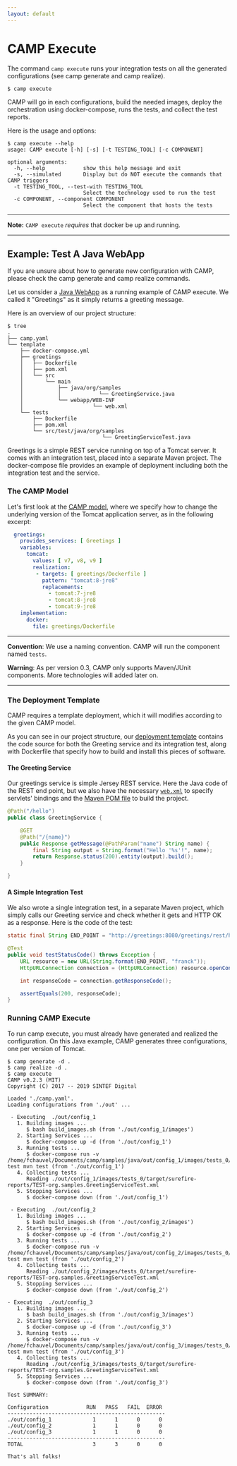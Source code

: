 ```yaml
---
layout: default
---
```


# CAMP Execute

The command `camp execute` runs your integration tests on all the
generated configurations (see camp generate and camp realize).


```bash
$ camp execute
```

CAMP will go in each configurations, build the needed images, deploy
the orchestration using docker-compose, runs the tests, and collect
the test reports.

Here is the usage and options:
```console
$ camp execute --help
usage: CAMP execute [-h] [-s] [-t TESTING_TOOL] [-c COMPONENT]

optional arguments:
  -h, --help            show this help message and exit
  -s, --simulated       Display but do NOT execute the commands that CAMP triggers
  -t TESTING_TOOL, --test-with TESTING_TOOL
                        Select the technology used to run the test
  -c COMPONENT, --component COMPONENT
                        Select the component that hosts the tests
```

---
**Note:** `CAMP execute` *requires* that docker be up and running.

---


## Example: Test A Java WebApp

If you are unsure about how to generate new configuration with CAMP,
please check the camp generate and camp realize commands.

Let us consider a [Java
WebApp](http://github.com/stamp-project/camp/samples/java) as a
running example of CAMP execute. We called it "Greetings" as
it simply returns a greeting message.

Here is an overview of our project structure:

```console
$ tree
.
├── camp.yaml
└── template
    ├── docker-compose.yml
    ├── greetings
    │   ├── Dockerfile
    │   ├── pom.xml
    │   └── src
    │       └── main
    │           ├── java/org/samples
    │           │            └── GreetingService.java
    │           └── webapp/WEB-INF
    │                      └── web.xml
    └── tests
        ├── Dockerfile
        ├── pom.xml
        └── src/test/java/org/samples
                              └── GreetingServiceTest.java
```

Greetings is a simple REST service running on top of a Tomcat
server. It comes with an integration test, placed into a separate
Maven project. The docker-compose file provides an example of
deployment including both the integration test and the service.

### The CAMP Model

Let's first look at the [CAMP
model](http://github.com/stamp-project/camp/samples/java/camp.yaml),
where we specify how to change the underlying version of the Tomcat
application server, as in the following excerpt:

```yaml
  greetings:
    provides_services: [ Greetings ]
    variables:
      tomcat:
        values: [ v7, v8, v9 ]
        realization:
         - targets: [ greetings/Dockerfile ]
           pattern: "tomcat:8-jre8"
           replacements:
             - tomcat:7-jre8
             - tomcat:8-jre8
             - tomcat:9-jre8
    implementation:
      docker:
        file: greetings/Dockerfile
```

---
**Convention**: We use a naming convention. CAMP will run the component
named `tests`.

**Warning**: As per version 0.3, CAMP only supports Maven/JUnit
components. More technologies will added later on.

---


### The Deployment Template

CAMP requires a template deployment, which it will modifies according
to the given CAMP model.

As you can see in our project structure, our [deployment
template](http://github.com/stamp-project/camp/samples/java/template)
contains the code source for both the Greeting service and its
integration test, along with Dockerfile that specify how to build and
install this pieces of software.

#### The Greeting Service

Our greetings service is simple Jersey REST service. Here the Java
code of the REST end point, but we also have the necessary
[`web.xml`](http://github.com/stamp-project/camp/samples/java/template/greetings/src/main/webapp/WEB-INF/web.xml)
to specify servlets' bindings and the [Maven POM
file](http://github.com/stamp-project/camp/samples/java/template/greetings/pom.xml)
to build the project.

```java
@Path("/hello")
public class GreetingService {

    @GET
    @Path("/{name}")
    public Response getMessage(@PathParam("name") String name) {
        final String output = String.format("Hello '%s'!", name);
        return Response.status(200).entity(output).build();
    }

}
```

#### A Simple Integration Test

We also wrote a single integration test, in a separate Maven project,
which simply calls our Greeting service and check whether it gets and
HTTP OK as a response. Here is the code of the test:

```java
static final String END_POINT = "http://greetings:8080/greetings/rest/hello/%s";

@Test
public void testStatusCode() throws Exception {
    URL resource = new URL(String.format(END_POINT, "franck"));
    HttpURLConnection connection = (HttpURLConnection) resource.openConnection();

    int responseCode = connection.getResponseCode();

    assertEquals(200, responseCode);
}
```


### Running CAMP Execute

To run camp execute, you must already have generated and realized the
configuration. On this Java example, CAMP generates three
configurations, one per version of Tomcat.

```console
$ camp generate -d .
$ camp realize -d .
$ camp execute
CAMP v0.2.3 (MIT)
Copyright (C) 2017 -- 2019 SINTEF Digital

Loaded './camp.yaml'.
Loading configurations from './out' ...

 - Executing  ./out/config_1
   1. Building images ...
      $ bash build_images.sh (from './out/config_1/images')
   2. Starting Services ...
      $ docker-compose up -d (from './out/config_1')
   3. Running tests ...
      $ docker-compose run -v /home/fchauvel/Documents/camp/samples/java/out/config_1/images/tests_0/:/tests test mvn test (from './out/config_1')
   4. Collecting tests ...
      Reading ./out/config_1/images/tests_0/target/surefire-reports/TEST-org.samples.GreetingServiceTest.xml
   5. Stopping Services ...
      $ docker-compose down (from './out/config_1')

 - Executing  ./out/config_2
   1. Building images ...
      $ bash build_images.sh (from './out/config_2/images')
   2. Starting Services ...
      $ docker-compose up -d (from './out/config_2')
   3. Running tests ...
      $ docker-compose run -v /home/fchauvel/Documents/camp/samples/java/out/config_2/images/tests_0/:/tests test mvn test (from './out/config_2')
   4. Collecting tests ...
      Reading ./out/config_2/images/tests_0/target/surefire-reports/TEST-org.samples.GreetingServiceTest.xml
   5. Stopping Services ...
      $ docker-compose down (from './out/config_2')

- Executing  ./out/config_3
   1. Building images ...
      $ bash build_images.sh (from './out/config_3/images')
   2. Starting Services ...
      $ docker-compose up -d (from './out/config_3')
   3. Running tests ...
      $ docker-compose run -v /home/fchauvel/Documents/camp/samples/java/out/config_3/images/tests_0/:/tests test mvn test (from './out/config_3')
   4. Collecting tests ...
      Reading ./out/config_3/images/tests_0/target/surefire-reports/TEST-org.samples.GreetingServiceTest.xml
   5. Stopping Services ...
      $ docker-compose down (from './out/config_3')

Test SUMMARY:

Configuration            RUN   PASS   FAIL  ERROR
--------------------------------------------------
./out/config_1             1      1      0      0
./out/config_2             1      1      0      0
./out/config_3             1      1      0      0
--------------------------------------------------
TOTAL                      3      3      0      0

That's all folks!
```

